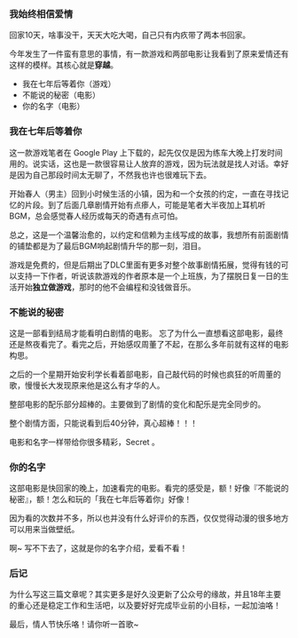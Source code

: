 ### 我始终相信爱情

回家10天，啥事没干，天天大吃大喝，自己只有内疚带了两本书回家。

今年发生了一件蛮有意思的事情，有一款游戏和两部电影让我看到了原来爱情还有这样的模样。其核心就是**穿越**。

- 我在七年后等着你（游戏）
- 不能说的秘密（电影）
- 你的名字（电影）



### 我在七年后等着你

这一款游戏笔者在 Google Play 上下载的，起先仅仅是因为练车大晚上打发时间用的。说实话，这也是一款很容易让人放弃的游戏，因为玩法就是找人对话。幸好是因为自己那段时间太无聊了，不然我也许也很难玩下去。

开始春人（男主）回到小时候生活的小镇，因为和一个女孩的约定，一直在寻找记忆的片段。到了后面几章剧情开始有点瘆人，可能是笔者大半夜加上耳机听BGM，总会感觉春人经历或每天的奇遇有点可怕。

总之，这是一个温馨治愈的，以约定和信赖为主线写成的故事，我想所有前面剧情的铺垫都是为了最后BGM响起剧情升华的那一刻，泪目。

游戏是免费的，但是后期出了DLC里面有更多对整个故事剧情拓展，觉得有钱的可以支持一下作者，听说该款游戏的作者原本是一个上班族，为了摆脱日复一日的生活开始**独立做游戏**，那时的他不会编程和没钱做音乐。

### 不能说的秘密

这是一部看到结局才能看明白剧情的电影。 忘了为什么一直想看这部电影，最终还是熬夜看完了。看完之后，开始感叹周董了不起，在那么多年前就有这样的电影构思。

之后的一个星期开始安利学长看着部电影，自己敲代码的时候也疯狂的听周董的歌，慢慢长大发现原来他是这么有才华的人。

整部电影的配乐部分超棒的。主要做到了剧情的变化和配乐是完全同步的。

整个剧情方面，只能说看到后40分钟，真心超棒！！！

电影和名字一样带给你很多精彩，Secret 。 

### 你的名字

这部电影是快回家的晚上，加速看完的电影。看完的感受是，额！好像『不能说的秘密』，额！怎么和玩的「我在七年后等着你」好像！

因为看的次数并不多，所以也并没有什么好评价的东西，仅仅觉得动漫的很多地方可以用来当做壁纸。

啊~ 写不下去了，这就是你的名字介绍，爱看不看！

### 后记

为什么写这三篇文章呢？其实更多是好久没更新了公众号的缘故，并且18年主要的重心还是稳定工作和生活吧，以及要好好完成毕业前的小目标，一起加油咯！ 

最后，情人节快乐咯！请你听一首歌~